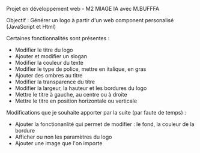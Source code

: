 Projet en développement web - M2 MIAGE IA avec M.BUFFFA

Objectif : Générer un logo à partir d'un web component personalisé (JavaScript et Html)

Certaines fonctionnalités sont présentes : 

- Modifier le titre du logo
- Ajouter et modifier un slogan
- Modifier la couleur du texte
- Modifier le type de police, mettre en italique, en gras
- Ajouter des ombres au titre
- Modifier la transparence du titre
- Modifier la largeur, la hauteur et les bordures du logo
- Mettre le titre à gauche, au centre ou à droite
- Mettre le titre en position horizontale ou verticale

Modifications que je souhaite apporter par la suite (par faute de temps) : 
- Ajouter la fonctionanlité qui permet de modifier : le fond, la couleur de la bordure
- Afficher ou non les paramètres du logo
- Ajouter une image que l'on importe
